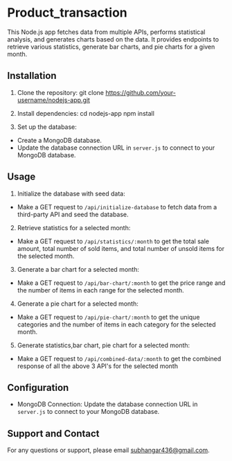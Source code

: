 # Product_transaction

This Node.js app fetches data from multiple APIs, performs statistical analysis, and generates charts based on the data. It provides endpoints to retrieve various statistics, generate bar charts, and pie charts for a given month.

## Installation

1. Clone the repository:
   git clone https://github.com/your-username/nodejs-app.git

2. Install dependencies:
cd nodejs-app
npm install


3. Set up the database:
- Create a MongoDB database.
- Update the database connection URL in `server.js` to connect to your MongoDB database.

## Usage

1. Initialize the database with seed data:
- Make a GET request to `/api/initialize-database` to fetch data from a third-party API and seed the database.

2. Retrieve statistics for a selected month:
- Make a GET request to `/api/statistics/:month` to get the total sale amount, total number of sold items, and total number of unsold items for the selected month.

3. Generate a bar chart for a selected month:
- Make a GET request to `/api/bar-chart/:month` to get the price range and the number of items in each range for the selected month.

4. Generate a pie chart for a selected month:
- Make a GET request to `/api/pie-chart/:month` to get the unique categories and the number of items in each category for the selected month.

5. Generate statistics,bar chart, pie chart for a selected month:
- Make a GET request to `/api/combined-data/:month` to get the combined response of all the above 3 API's for the selected month

## Configuration

- MongoDB Connection: Update the database connection URL in `server.js` to connect to your MongoDB database.

## Support and Contact

For any questions or support, please email subhangar436@gmail.com.
